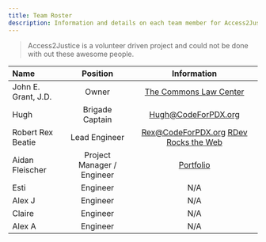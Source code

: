 ```yaml
---
title: Team Roster
description: Information and details on each team member for Access2Justice
---
```


>Access2Justice is a volunteer driven project and could not be done with out these awesome people. 

|Name|Position|Information|
|:-----|:---:|:---:|
| John E. Grant, J.D. | Owner| [The Commons Law Center](thecommonslawcenter.org)|
| Hugh | Brigade Captain | [Hugh@CodeForPDX.org](hugh@codeforpdx.org)|
| Robert Rex Beatie| Lead Engineer | [Rex@CodeForPDX.org](rex@codeforpdx.org) [RDev Rocks the Web](https://rdev.rocks) |
| Aidan Fleischer | Project Manager / Engineer | [Portfolio](https://github.com/afleischer) |
| Esti | Engineer | N/A |
| Alex J | Engineer | N/A |
| Claire | Engineer | N/A |
| Alex A | Engineer | N/A |
